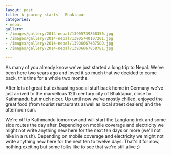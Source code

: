 ```yaml
---
layout: post
title: A journey starts - Bhaktapur
categories:
- nepal
gallery:
- /images/gallery/2014-nepal/13905739868350.jpg
- /images/gallery/2014-nepal/13905740107201.jpg
- /images/gallery/2014-nepal/13906667437580.jpg
- /images/gallery/2014-nepal/13906667858781.jpg

---
```

As many of you already know we've just started a long trip to Nepal. We've been here two years ago and loved it so much that we decided to come back, this time for a whole two months. 

After lots of great but exhausting social stuff back home in Germany we've just arrived to the marvellous 12th century city of Bhaktapur, close to Kathmandu but much nicer. Up until now we've mostly chilled, enjoyed the great food (from tourist restaurants aswell as local street dealers) and the afternoon sun. 

We're off to Kathmandu tomorrow and will start the Langtang trek and some side routes the day after. 
Depending on mobile coverage and electricity we might not write anything new here for the next ten days or more (we'll not hike in a rush). Depending on mobile coverage and electricity we might not write anything new here for the next ten to twelve days.
That's it for now, nothing exciting but some folks like to see that we're still alive ;)

